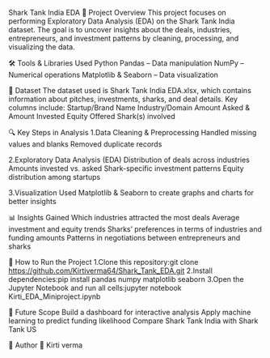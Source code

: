 Shark Tank India EDA
📌 Project Overview
This project focuses on performing Exploratory Data Analysis (EDA) on the Shark Tank India dataset. The goal is to uncover insights about the deals, industries, entrepreneurs, and investment patterns by cleaning, processing, and visualizing the data.

🛠️ Tools & Libraries Used
Python
Pandas – Data manipulation
NumPy – Numerical operations
Matplotlib & Seaborn – Data visualization

📂 Dataset
The dataset used is Shark Tank India EDA.xlsx, which contains information about pitches, investments, sharks, and deal details.
Key columns include:
Startup/Brand Name
Industry/Domain
Amount Asked & Amount Invested
Equity Offered
Shark(s) involved

🔍 Key Steps in Analysis
1.Data Cleaning & Preprocessing
  Handled missing values and blanks
  Removed duplicate records

2.Exploratory Data Analysis (EDA)
  Distribution of deals across industries
  Amounts invested vs. asked
  Shark-specific investment patterns
  Equity distribution among startups

3.Visualization
  Used Matplotlib & Seaborn to create graphs and charts for better insights

📊 Insights Gained
Which industries attracted the most deals
Average investment and equity trends
Sharks’ preferences in terms of industries and funding amounts
Patterns in negotiations between entrepreneurs and sharks

🚀 How to Run the Project
1.Clone this repository:git clone https://github.com/Kirtiverma64/Shark_Tank_EDA.git
2.Install dependencies:pip install pandas numpy matplotlib seaborn
3.Open the Jupyter Notebook and run all cells:jupyter notebook Kirti_EDA_Miniproject.ipynb

📌 Future Scope
Build a dashboard for interactive analysis
Apply machine learning to predict funding likelihood
Compare Shark Tank India with Shark Tank US

📝 Author
👤 Kirti verma
